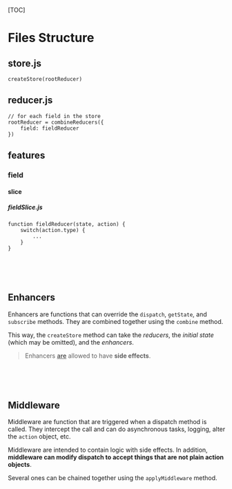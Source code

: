 [TOC]

# Files Structure

## store.js

	createStore(rootReducer)

## reducer.js
 	// for each field in the store
	rootReducer = combineReducers({
		field: fieldReducer
   	})

## features 

### field

#### slice

##### fieldSlice.js
		 	
	function fieldReducer(state, action) { 
		switch(action.type) {
			...
		}
	}
<br>
<br>
<br>

## Enhancers

Enhancers are functions that can override the `dispatch`, `getState`, and `subscribe` methods. They are combined together using the `combine` method.

This way, the `createStore` method can take the *reducers*, the *initial state* (which may be omitted), and the *enhancers*.

> Enhancers <u>**are**</u> allowed to have **side effects**.

<br>
<br>
<br>

## Middleware
Middleware are function that are triggered when a dispatch method is called. They intercept the call and can do asynchronous tasks, logging, alter the `action` object, etc.

Middleware are intended to contain logic with side effects. In addition, **middleware can modify dispatch to accept things that are not plain action objects**.

Several ones can be chained together using the `applyMiddleware` method.
